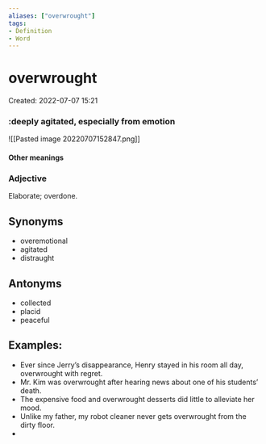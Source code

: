 ```yaml
---
aliases: ["overwrought"]
tags:
- Definition 
- Word
---
```

# overwrought
Created: 2022-07-07 15:21  

### :deeply agitated, especially from emotion 

![[Pasted image 20220707152847.png]]

#### Other meanings

### Adjective

Elaborate; overdone.

## Synonyms 
- overemotional 
- agitated 
- distraught 

## Antonyms 
- collected 
- placid 
- peaceful 

## Examples: 
- Ever since Jerry’s disappearance, Henry stayed in his room all day, overwrought with regret. 
- Mr. Kim was overwrought after hearing news about one of his students’ death. 
- The expensive food and overwrought desserts did little to alleviate her mood. 
- Unlike my father, my robot cleaner never gets overwrought from the dirty floor. 
- 